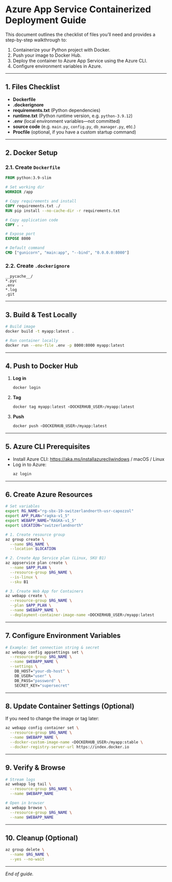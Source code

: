 # Azure App Service Containerized Deployment Guide

This document outlines the checklist of files you’ll need and provides a step-by-step walkthrough to:
1. Containerize your Python project with Docker.
2. Push your image to Docker Hub.
3. Deploy the container to Azure App Service using the Azure CLI.
4. Configure environment variables in Azure.

---

## 1. Files Checklist

- **Dockerfile**  
- **.dockerignore**  
- **requirements.txt** (Python dependencies)  
- **runtime.txt** (Python runtime version, e.g. `python-3.9.12`)  
- **.env** (local environment variables—not committed)  
- **source code** (e.g. `main.py`, `config.py`, `db_manager.py`, etc.)  
- **Procfile** (optional, if you have a custom startup command)  

---

## 2. Docker Setup

### 2.1. Create `Dockerfile`
```dockerfile
FROM python:3.9-slim

# Set working dir
WORKDIR /app

# Copy requirements and install
COPY requirements.txt ./
RUN pip install --no-cache-dir -r requirements.txt

# Copy application code
COPY . .

# Expose port
EXPOSE 8000

# Default command
CMD ["gunicorn", "main:app", "--bind", "0.0.0.0:8000"]
```

### 2.2. Create `.dockerignore`
```
__pycache__/
*.pyc
.env
*.log
.git
```

---

## 3. Build & Test Locally

```bash
# Build image
docker build -t myapp:latest .

# Run container locally
docker run --env-file .env -p 8000:8000 myapp:latest
```

---

## 4. Push to Docker Hub

1. **Log in**  
   ```bash
   docker login
   ```
2. **Tag**  
   ```bash
   docker tag myapp:latest <DOCKERHUB_USER>/myapp:latest
   ```
3. **Push**  
   ```bash
   docker push <DOCKERHUB_USER>/myapp:latest
   ```

---

## 5. Azure CLI Prerequisites

- Install Azure CLI: https://aka.ms/installazurecliwindows / macOS / Linux  
- Log in to Azure:  
  ```bash
  az login
  ```

---

## 6. Create Azure Resources

```bash
# Set variables
export RG_NAME="rg-sbx-19-switzerlandnorth-usr-capozzol"
export APP_PLAN="ragka-v1_5"
export WEBAPP_NAME="RAGKA-v1_5"
export LOCATION="switzerlandnorth"

# 1. Create resource group
az group create \
  --name $RG_NAME \
  --location $LOCATION

# 2. Create App Service plan (Linux, SKU B1)
az appservice plan create \
  --name $APP_PLAN \
  --resource-group $RG_NAME \
  --is-linux \
  --sku B1

# 3. Create Web App for Containers
az webapp create \
  --resource-group $RG_NAME \
  --plan $APP_PLAN \
  --name $WEBAPP_NAME \
  --deployment-container-image-name <DOCKERHUB_USER>/myapp:latest
```

---

## 7. Configure Environment Variables

```bash
# Example: Set connection string & secret
az webapp config appsettings set \
  --resource-group $RG_NAME \
  --name $WEBAPP_NAME \
  --settings \
    DB_HOST="your-db-host" \
    DB_USER="user" \
    DB_PASS="password" \
    SECRET_KEY="supersecret"
```

---

## 8. Update Container Settings (Optional)

If you need to change the image or tag later:

```bash
az webapp config container set \
  --resource-group $RG_NAME \
  --name $WEBAPP_NAME \
  --docker-custom-image-name <DOCKERHUB_USER>/myapp:stable \
  --docker-registry-server-url https://index.docker.io
```

---

## 9. Verify & Browse

```bash
# Stream logs
az webapp log tail \
  --resource-group $RG_NAME \
  --name $WEBAPP_NAME

# Open in browser
az webapp browse \
  --resource-group $RG_NAME \
  --name $WEBAPP_NAME
```

---

## 10. Cleanup (Optional)

```bash
az group delete \
  --name $RG_NAME \
  --yes --no-wait
```

---

_End of guide._
